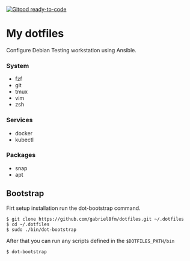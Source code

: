 [![Gitpod ready-to-code](https://img.shields.io/badge/Gitpod-ready--to--code-blue?logo=gitpod)](https://gitpod.io/#https://github.com/gabriel8fm/dotfiles)

# My dotfiles

Configure Debian Testing workstation using Ansible.

### System

- fzf
- git
- tmux
- vim
- zsh

### Services

- docker
- kubectl

### Packages

- snap
- apt

## Bootstrap

Firt setup installation run the dot-bootstrap command.

```
$ git clone https://github.com/gabriel8fm/dotfiles.git ~/.dotfiles
$ cd ~/.dotfiles
$ sudo ./bin/dot-bootstrap
```

After that you can run any scripts defined in the `$DOTFILES_PATH/bin`

```
$ dot-bootstrap
```

